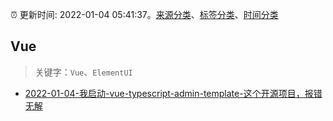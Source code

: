 :alarm_clock: 更新时间: 2022-01-04 05:41:37。[来源分类](../README.md)、[标签分类](../TAGS.md)、[时间分类](../TIMELINE.md)

## Vue


> 关键字：`Vue`、`ElementUI`



- [2022-01-04-我启动-vue-typescript-admin-template-这个开源项目，报错无解](https://www.v2ex.com/t/826050) 